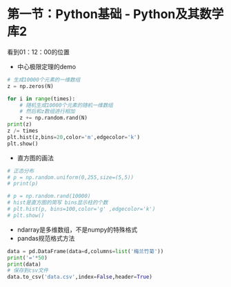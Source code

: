 # 第一节：Python基础 - Python及其数学库2

看到01：12：00的位置

* 中心极限定理的demo

```python
# 生成10000个元素的一维数组
z = np.zeros(N)

for i in range(times):
    # 随机生成10000个元素的随机一维数组
    # 然后和z数组进行相加
    z += np.random.rand(N)
print(z)
z /= times
plt.hist(z,bins=20,color='m',edgecolor='k')
plt.show()
```

* 直方图的画法

```python
# 正态分布
# p = np.random.uniform(0,255,size=(5,5))
# print(p)

# p = np.random.rand(10000)
# hist是直方图的简写 bins显示柱的个数
# plt.hist(p, bins=100,color='g' ,edgecolor='k')
# plt.show()
```

* ndarray是多维数组，不是numpy的特殊格式
* pandas规范格式方法

```python
data = pd.DataFrame(data=d,columns=list('梅兰竹菊'))
print('='*50)
print(data)
# 保存到csv文件
data.to_csv('data.csv',index=False,header=True)
```

